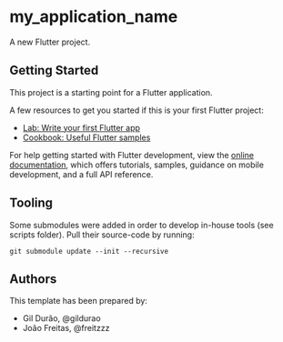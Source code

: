 # my_application_name

A new Flutter project.

## Getting Started

This project is a starting point for a Flutter application.

A few resources to get you started if this is your first Flutter project:

- [Lab: Write your first Flutter app](https://docs.flutter.dev/get-started/codelab)
- [Cookbook: Useful Flutter samples](https://docs.flutter.dev/cookbook)

For help getting started with Flutter development, view the
[online documentation](https://docs.flutter.dev/), which offers tutorials,
samples, guidance on mobile development, and a full API reference.

## Tooling

Some submodules were added in order to develop in-house tools (see scripts folder). Pull their source-code by running:

```
git submodule update --init --recursive
```

## Authors

This template has been prepared by:

- Gil Durão, @gildurao
- João Freitas, @freitzzz